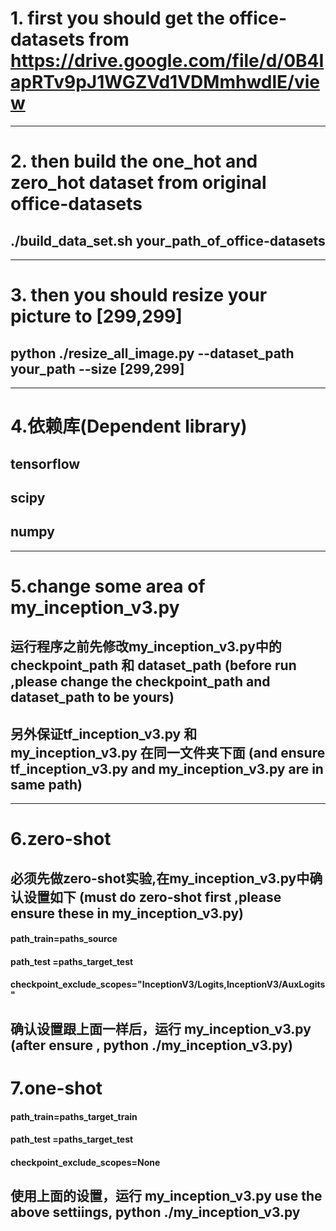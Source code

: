 
# 1. first  you should get the office-datasets  from  https://drive.google.com/file/d/0B4IapRTv9pJ1WGZVd1VDMmhwdlE/view
-----------

# 2. then build the one_hot and zero_hot dataset from original office-datasets
## ./build_data_set.sh your_path_of_office-datasets
-----------

# 3. then you should resize your picture to [299,299]
## python ./resize_all_image.py  --dataset_path  your_path  --size [299,299]
-----------



# 4.依赖库(Dependent library)
## tensorflow
## scipy
## numpy
-----------


# 5.change some area of my_inception_v3.py
## 运行程序之前先修改my_inception_v3.py中的 checkpoint_path 和 dataset_path (before run ,please change the checkpoint_path and dataset_path to be yours)
##  另外保证tf_inception_v3.py 和 my_inception_v3.py 在同一文件夹下面  (and ensure tf_inception_v3.py and my_inception_v3.py are in same path)
-----------



# 6.zero-shot
## 必须先做zero-shot实验,在my_inception_v3.py中确认设置如下 (must do zero-shot first ,please ensure these in my_inception_v3.py)
#### path_train=paths_source
#### path_test =paths_target_test
#### checkpoint_exclude_scopes="InceptionV3/Logits,InceptionV3/AuxLogits"
## 确认设置跟上面一样后，运行  my_inception_v3.py (after ensure , python ./my_inception_v3.py)




# 7.one-shot 
#### path_train=paths_target_train
#### path_test =paths_target_test
#### checkpoint_exclude_scopes=None 
## 使用上面的设置，运行   my_inception_v3.py  use the above settiings,   python ./my_inception_v3.py





